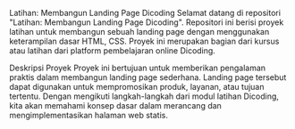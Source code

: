 
Latihan: Membangun Landing Page Dicoding
Selamat datang di repositori "Latihan: Membangun Landing Page Dicoding". Repositori ini berisi proyek latihan untuk membangun sebuah landing page dengan menggunakan keterampilan dasar HTML, CSS. Proyek ini merupakan bagian dari kursus atau latihan dari platform pembelajaran online Dicoding.

Deskripsi Proyek
Proyek ini bertujuan untuk memberikan pengalaman praktis dalam membangun landing page sederhana. Landing page tersebut dapat digunakan untuk mempromosikan produk, layanan, atau tujuan tertentu. Dengan mengikuti langkah-langkah dari modul latihan Dicoding, kita akan memahami konsep dasar dalam merancang dan mengimplementasikan halaman web statis.

